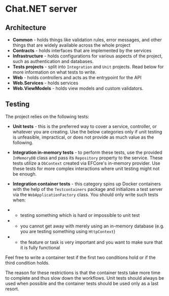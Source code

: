 # Chat.NET server

## Architecture
- **Common** - holds things like validation rules, error messages, and other things that are widely available across the whole project
- **Contracts** - holds interfaces that are implemented by the services
- **Infrastructure** - holds configurations for various aspects of the project, such as authentication and databases.
- **Tests projects** - split into ``Integration`` and ``Unit`` projects. Read below for more information on what tests to write.
- **Web** - holds controllers and acts as the entrypoint for the API
- **Web.Services** - holds services
- **Web.ViewModels** - holds view models and custom validators.

## Testing
The project relies on the following tests:

- **Unit tests** - this is the preferred way to cover a service, controller, or whatever you are creating. Use the below categories only if unit testing is unfeasible, impractical, or does not provide as much value as the following.

- **Integration in-memory tests** - to perform these tests, use the provided ``InMemoryDB`` class and pass its ``Repository`` property to the service. These tests utilize a ``DbContext`` created via EFCore's in-memory provider. Use these tests for more complex interactions where unit testing might not be enough.

- **Integration container tests** - this category spins up Docker containers with the help of the ``Testcontainers`` package and initializes a test server via the ``WebApplicationFactory`` class. You should only write such tests when:
- * testing something which is hard or impossible to unit test
- * you cannot get away with merely using an in-memory database (e.g. you are testing something using ``HttpContext``)
- * the feature or task is very important and you want to make sure that it is fully functional

Feel free to write a container test if the first two conditions hold or if the third condition holds.

The reason for these restrictions is that the container tests take more time to complete and thus slow down the workflows. Unit tests should always be used when possible and the container tests should be used only as a last resort.